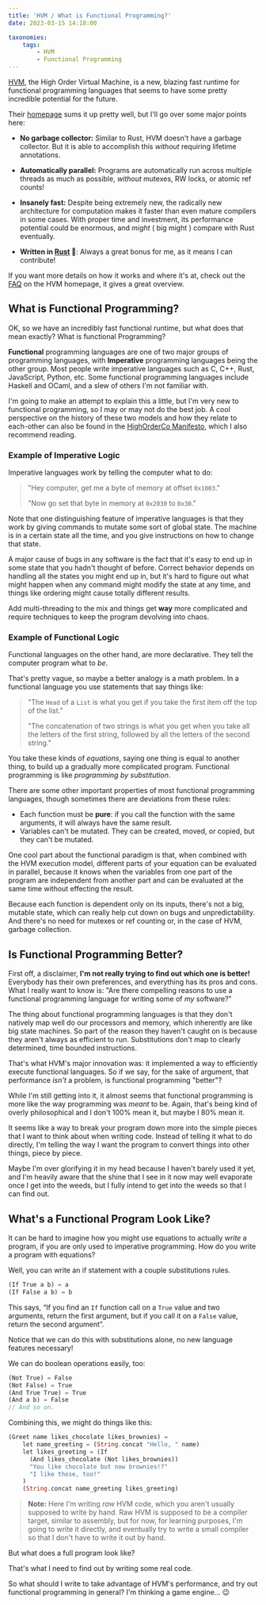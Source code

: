 ```yaml
---
title: 'HVM / What is Functional Programming?'
date: 2023-03-15 14:18:00

taxonomies:
    tags:
        - HVM
        - Functional Programming
---
```


[HVM], the High Order Virtual Machine, is a new, blazing fast runtime for functional programming languages that seems to have some pretty incredible potential for the future.

Their [homepage][HVM] sums it up pretty well, but I'll go over some major points here:

- **No garbage collector:** Similar to Rust, HVM doesn't have a garbage collector. But it is able to accomplish this _without_ requiring lifetime annotations.

- **Automatically parallel:** Programs are automatically run across multiple threads as much as possible, _without_ mutexes, RW locks, or atomic ref counts!

- **Insanely fast:** Despite being extremely new, the radically new architecture for computation makes it faster than even mature compilers in some cases. With proper time and investment, its performance potential could be enormous, and _might_ ( big might ) compare with Rust eventually.

- **Written in [Rust] 🦀**: Always a great bonus for me, as it means I can contribute!

If you want more details on how it works and where it's at, check out the [FAQ] on the HVM homepage, it gives a great overview.

[Rust]: https://rust-lang.org
[HVM]: https://github.com/HigherOrderCO/HVM
[FAQ]: https://github.com/HigherOrderCO/HVM#faq

## What is Functional Programming?

OK, so we have an incredibly fast functional runtime, but what does that mean exactly? What is functional Programming?

**Functional** programming languages are one of two major groups of programming languages, with **Imperative** programming languages being the other group. Most people write imperative languages such as C, C++, Rust, JavaScript, Python, etc. Some functional programming languages include Haskell and OCaml, and a slew of others I'm not familiar with.

I'm going to make an attempt to explain this a little, but I'm very new to functional programming, so I may or may not do the best job. A cool perspective on the history of these two models and how they relate to each-other can also be found in the [HighOrderCo Manifesto][manifesto], which I also recommend reading.

[manifesto]: https://github.com/HigherOrderCO/manifesto

### Example of Imperative Logic

Imperative languages work by telling the computer what to do:

> "Hey computer, get me a byte of memory at offset `0x1003`."
>
> "Now go set that byte in memory at `0x2030` to `0x30`."

Note that one distinguishing feature of imperative languages is that they work by giving commands to mutate some sort of global state. The machine is in a certain state all the time, and you give instructions on how to change that state.

A major cause of bugs in any software is the fact that it's easy to end up in some state that you hadn't thought of before. Correct behavior depends on handling all the states you might end up in, but it's hard to figure out what might happen when any command might modify the state at any time, and things like ordering might cause totally different results.

Add multi-threading to the mix and things get **way** more complicated and require techniques to keep the program devolving into chaos.

### Example of Functional Logic

Functional languages on the other hand, are more declarative. They tell the computer program what to _be_.

That's pretty vague, so maybe a better analogy is a math problem. In a functional language you use statements that say things like:

> "The `Head` of a `List` is what you get if you take the first item off the top of the list."
>
> "The concatenation of two strings is what you get when you take all the letters of the first string, followed by all the letters of the second string."

You take these kinds of _equations_, saying one thing is equal to another thing, to build up a gradually more complicated program. Functional programming is like _programming by substitution_.

There are some other important properties of most functional programming languages, though sometimes there are deviations from these rules:

- Each function must be **pure**: if you call the function with the same arguments, it will always have the same result.
- Variables can't be mutated. They can be created, moved, or copied, but they can't be mutated.

One cool part about the functional paradigm is that, when combined with the HVM execution model, different parts of your equation can be evaluated in parallel, because it knows when the variables from one part of the program are independent from another part and can be evaluated at the same time without effecting the result.

Because each function is dependent only on its inputs, there's not a big, mutable state, which can really help cut down on bugs and unpredictability. And there's no need for mutexes or ref counting or, in the case of HVM, garbage collection.

## Is Functional Programming Better?

First off, a disclaimer, **I'm not really trying to find out which one is better!** Everybody has their own preferences, and everything has its pros and cons. What I really want to know is: "Are there compelling reasons to use a functional programming language for writing some of _my_ software?"

The thing about functional programming languages is that they don't natively map well do our processors and memory, which inherently are like big state machines. So part of the reason they haven't caught on is because they aren't always as efficient to run. Substitutions don't map to clearly determined, time bounded instructions.

That's what HVM's major innovation was: it implemented a way to efficiently execute functional languages. So if we say, for the sake of argument, that performance _isn't_ a problem, is functional programming "better"?

While I'm still getting into it, it almost seems that functional programming is more like the way programming was _meant_ to be. Again, that's being kind of overly philosophical and I don't 100% mean it, but maybe I 80% mean it.

It seems like a way to break your program down more into the simple pieces that I want to think about when writing code. Instead of telling it what to do directly, I'm telling the way I want the program to convert things into other things, piece by piece.

Maybe I'm over glorifying it in my head because I haven't barely used it yet, and I'm heavily aware that the shine that I see in it now may well evaporate once I get into the weeds, but I fully intend to get into the weeds so that I can find out.

## What's a Functional Program Look Like?

It can be hard to imagine how you might use equations to actually _write_ a program, if you are only used to imperative programming. How do you write a program with equations?

Well, you can write an if statement with a couple substitutions rules.

```dart
(If True a b) = a
(If False a b) = b
```

This says, “If you find an `If` function call on a `True` value and two arguments, return the first argument, but if you call it on a `False` value, return the second argument”.

Notice that we can do this with substitutions alone, no new language features necessary!

We can do boolean operations easily, too:

```dart
(Not True) = False
(Not False) = True
(And True True) = True
(And a b) = False
// And so on.
```

Combining this, we might do things like this:

```dart
(Greet name likes_chocolate likes_brownies) =
    let name_greeting = (String.concat "Hello, " name)
    let likes_greeting = (If
      (And likes_chocolate (Not likes_brownies))
      "You like chocolate but now brownies!?"
      "I like those, too!"
    )
    (String.concat name_greeting likes_greeting)
```

> **Note:** Here I'm writing _raw_ HVM code, which you aren't usually supposed to write by hand. Raw HVM is supposed to be a compiler target, similar to assembly, but for now, for learning purposes, I'm going to write it directly, and eventually try to write a small compiler so that I don't have to write it out by hand.

But what does a full program look like?

That's what I need to find out by writing some real code.

So what should I write to take advantage of HVM's performance, and try out functional programming in general? I'm thinking a game engine... 😉
